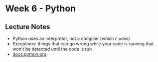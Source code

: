 # Week 6 - Python

## Lecture Notes

- Python uses an interpreter, not a compiler (which `C` uses)
- Exceptions: things that can go wrong while your code is running that won't be 
detected until the code is run
- [docs.python.org](docs.python.org)